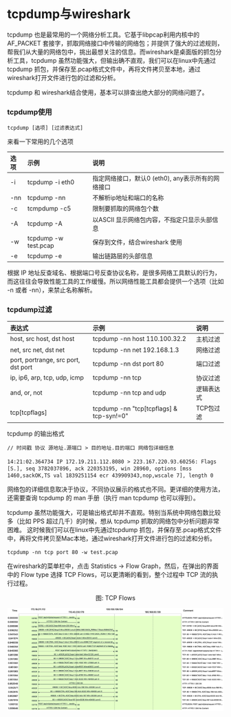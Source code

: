 # tcpdump与wireshark

tcpdump 也是最常用的一个网络分析工具。它基于libpcap利用内核中的 AF_PACKET 套接字，抓取网络接口中传输的网络包；并提供了强大的过滤规则，帮我们从大量的网络包中，挑出最想关注的信息。而wireshark是桌面版的抓包分析工具，tcpdump 虽然功能强大，但输出确不直观，我们可以在linux中先通过tcpdump 抓包，并保存至.pcap格式文件中，再将文件拷贝至本地，通过wireshark打开文件进行包的过滤和分析。

tcpdump 和 wireshark结合使用，基本可以排查出绝大部分的网络问题了。

### tcpdump使用

```
tcpdump [选项] [过滤表达式]
```

来看一下常用的几个选项

|选项|示例|说明|
|:---|:---|:---|
|-i| tcpdump -i eth0 | 指定网络接口，默认0 (eth0), any表示所有的网络接口 |
|-nn| tcpdump -nn | 不解析ip地址和端口的名称|
|-c| tcmpdump -c5| 限制要抓取的网络包个数|
|-A| tcpdump -A| 以ASCII 显示网络包内容，不指定只显示头部信息|
|-w| tcpdump -w test.pcap| 保存到文件，结合wireshark 使用|
|-e| tcpdump -e| 输出链路层的头部信息|

根据 IP 地址反查域名、根据端口号反查协议名称，是很多网络工具默认的行为，而这往往会导致性能工具的工作缓慢。所以网络性能工具都会提供一个选项（比如 -n 或者 -nn），来禁止名称解析。

### tcpdump过滤

|表达式|示例|说明|
|:---|:---|:---|
|host, src host, dst host| tcpdump -nn host 110.100.32.2 | 主机过滤|
|net, src net, dst net| tcpdump -nn net 192.168.1.3| 网络过滤|
|port, portrange, src port, dst port| tcpdump -nn dst port 80| 端口过滤|
|ip, ip6, arp, tcp, udp, icmp| tcpdump -nn tcp| 协议过滤|
|and, or, not | tcpdump -nn tcp and udp| 逻辑表达式|
|tcp[tcpflags]| tcpdump -nn "tcp[tcpflags] & tcp-syn!=0"| TCP包过滤| 

tcpdump 的输出格式

```
// 时间戳 协议 源地址.源端口 > 目的地址.目的端口 网络包详细信息

14:21:02.364734 IP 172.19.211.112.8080 > 223.167.220.93.60256: Flags [S.], seq 3782037896, ack 220353195, win 28960, options [mss 1460,sackOK,TS val 1839251154 ecr 439909343,nop,wscale 7], length 0
```

网络包的详细信息取决于协议，不同协议展示的格式也不同。更详细的使用方法，还需要查询 tcpdump 的 man 手册（执行 man tcpdump 也可以得到）。

tcpdump 虽然功能强大，可是输出格式却并不直观。特别当系统中网络包数比较多（比如 PPS 超过几千）的时候，想从 tcpdump 抓取的网络包中分析问题非常困难。
这时候我们可以在linux中先通过tcpdump 抓包，并保存至.pcap格式文件中，再将文件拷贝至Mac本地，通过wireshark打开文件进行包的过滤和分析。

```
tcpdump -nn tcp port 80 -w test.pcap
```

在wireshark的菜单栏中，点击 Statistics -> Flow Graph，然后，在弹出的界面中的 Flow type 选择 TCP Flows，可以更清晰的看到，整个过程中 TCP 流的执行过程。

<div  align="center">
	<p>图: TCP Flows</p>
	<img src="/assets/chapter1/tcp-flow.png" width = "650"  align=center />
</div>